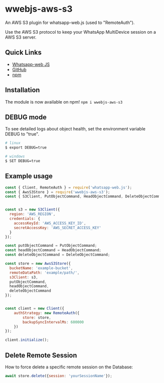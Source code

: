 # wwebjs-aws-s3
An AWS S3 plugin for whatsapp-web.js (used to "RemoteAuth").

Use the AWS S3 protocol to keep your WhatsApp MultiDevice session on a AWS S3 server.

## Quick Links

* [Whatsapp-web JS](https://wwebjs.dev/guide/authentication.html)
* [GitHub](https://github.com/arbisyarifudin/wwebjs-aws-s3)
* [npm](https://www.npmjs.com/package/wwebjs-aws-s3)

## Installation

The module is now available on npm! `npm i wwebjs-aws-s3`

## DEBUG mode

To see detailed logs about object health, set the environment variable DEBUG to "true".

```bash
# linux
$ export DEBUG=true

# windows
$ SET DEBUG=true
```

## Example usage

```js
const { Client, RemoteAuth } = require('whatsapp-web.js');
const { AwsS3Store } = require('wwebjs-aws-s3');
const { S3Client, PutObjectCommand, HeadObjectCommand, DeleteObjectCommand } = require('@aws-sdk/client-s3');


const s3 = new S3Client({
  region: 'AWS_REGION',
  credentials: {
    accessKeyId: 'AWS_ACCESS_KEY_ID',
    secretAccessKey: 'AWS_SECRET_ACCESS_KEY'
  }
});

const putObjectCommand = PutObjectCommand; 
const headObjectCommand = HeadObjectCommand;
const deleteObjectCommand = DeleteObjectCommand; 

const store = new AwsS3Store({
  bucketName: 'example-bucket',
  remoteDataPath: 'example/path/',
  s3Client: s3,
  putObjectCommand,
  headObjectCommand,
  deleteObjectCommand
});


const client = new Client({
    authStrategy: new RemoteAuth({
        store: store,
        backupSyncIntervalMs: 600000
    })
});

client.initialize();
```

## Delete Remote Session

How to force delete a specific remote session on the Database:

```js
await store.delete({session: 'yourSessionName'});
```